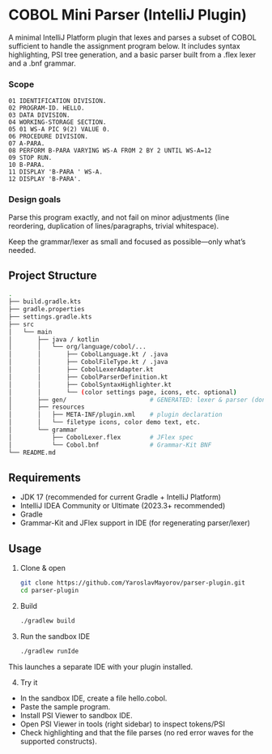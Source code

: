 # COBOL Mini Parser (IntelliJ Plugin)

A minimal IntelliJ Platform plugin that lexes and parses a subset of COBOL sufficient to handle the assignment program below. It includes syntax highlighting, PSI tree generation, and a basic parser built from a .flex lexer and a .bnf grammar.

### Scope

```code
01 IDENTIFICATION DIVISION.
02 PROGRAM-ID. HELLO.
03 DATA DIVISION.
04 WORKING-STORAGE SECTION.
05 01 WS-A PIC 9(2) VALUE 0.
06 PROCEDURE DIVISION.
07 A-PARA.
08 PERFORM B-PARA VARYING WS-A FROM 2 BY 2 UNTIL WS-A=12
09 STOP RUN.
10 B-PARA.
11 DISPLAY 'B-PARA ' WS-A.
12 DISPLAY 'B-PARA'.
```

### Design goals

Parse this program exactly, and not fail on minor adjustments (line reordering, duplication of lines/paragraphs, trivial whitespace).

Keep the grammar/lexer as small and focused as possible—only what’s needed.

## Project Structure

```bash
.
├── build.gradle.kts
├── gradle.properties
├── settings.gradle.kts
├── src
│   └── main
│       ├── java / kotlin
│       │   └── org/language/cobol/...
│       │       ├── CobolLanguage.kt / .java
│       │       ├── CobolFileType.kt / .java
│       │       ├── CobolLexerAdapter.kt
│       │       ├── CobolParserDefinition.kt
│       │       ├── CobolSyntaxHighlighter.kt
│       │       └── (color settings page, icons, etc. optional)
│       ├── gen/                       # GENERATED: lexer & parser (don’t edit)
│       ├── resources
│       │   ├── META-INF/plugin.xml    # plugin declaration
│       │   └── filetype icons, color demo text, etc.
│       └── grammar
│           ├── CobolLexer.flex        # JFlex spec
│           └── Cobol.bnf              # Grammar-Kit BNF
└── README.md
```

## Requirements

- JDK 17 (recommended for current Gradle + IntelliJ Platform)
- IntelliJ IDEA Community or Ultimate (2023.3+ recommended)
- Gradle
- Grammar-Kit and JFlex support in IDE (for regenerating parser/lexer)

## Usage

1) Clone & open
   ```bash
   git clone https://github.com/YaroslavMayorov/parser-plugin.git
   cd parser-plugin
   ```
   
2) Build
   ```bash
   ./gradlew build
   ```

3) Run the sandbox IDE
   ```bash
   ./gradlew runIde
   ```

This launches a separate IDE with your plugin installed.

4) Try it

- In the sandbox IDE, create a file hello.cobol.
- Paste the sample program.
- Install PSI Viewer to sandbox IDE.
- Open PSI Viewer in tools (right sidebar) to inspect tokens/PSI
- Check highlighting and that the file parses (no red error waves for the supported constructs).

